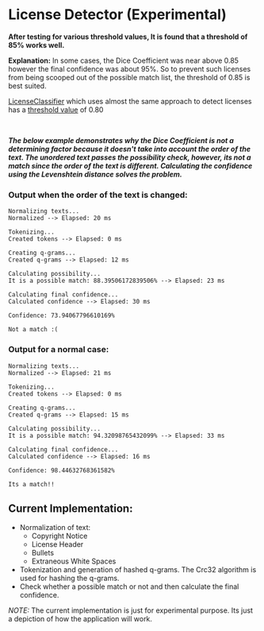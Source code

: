 # License Detector (Experimental)

**After testing for various threshold values, It is found that a threshold of 85% works well.**

**Explanation:** In some cases, the Dice Coefficient was near above 0.85 however the final confidence was about 95%. So to prevent such licenses from being scooped out of the possible match list, the threshold of 0.85 is best suited.

[LicenseClassifier](https://github.com/google/licenseclassifier/blob/bb04aff29e72e636ba260ec61150c6e15f111d7e/stringclassifier/classifier.go#L70) which uses almost the same approach to detect licenses has a [threshold value](https://github.com/google/licenseclassifier/blob/bb04aff29e72e636ba260ec61150c6e15f111d7e/stringclassifier/classifier.go#L70) of 0.80 

<br>

***The below example demonstrates why the Dice Coefficient is not a determining factor because it doesn't take into account the order of the text. The unordered text passes the possibility check, however, its not a match since the order of the text is different. Calculating the confidence using the Levenshtein distance solves the problem.***

### Output when the order of the text is changed:
```
Normalizing texts...
Normalized --> Elapsed: 20 ms

Tokenizing...
Created tokens --> Elapsed: 0 ms

Creating q-grams...
Created q-grams --> Elapsed: 12 ms

Calculating possibility...
It is a possible match: 88.39506172839506% --> Elapsed: 23 ms

Calculating final confidence...
Calculated confidence --> Elapsed: 30 ms

Confidence: 73.94067796610169%

Not a match :(
``` 

### Output for a normal case:
```
Normalizing texts...
Normalized --> Elapsed: 21 ms

Tokenizing...
Created tokens --> Elapsed: 0 ms

Creating q-grams...
Created q-grams --> Elapsed: 15 ms

Calculating possibility...
It is a possible match: 94.32098765432099% --> Elapsed: 33 ms

Calculating final confidence...
Calculated confidence --> Elapsed: 16 ms

Confidence: 98.44632768361582%

Its a match!!
```

## Current Implementation:

- Normalization of text:
    - Copyright Notice
    - License Header
    - Bullets
    - Extraneous White Spaces
- Tokenization and generation of hashed q-grams. The Crc32 algorithm is used for hashing the q-grams.
- Check whether a possible match or not and then calculate the final confidence.

*NOTE:* The current implementation is just for experimental purpose. Its just a depiction of how the application will work.
